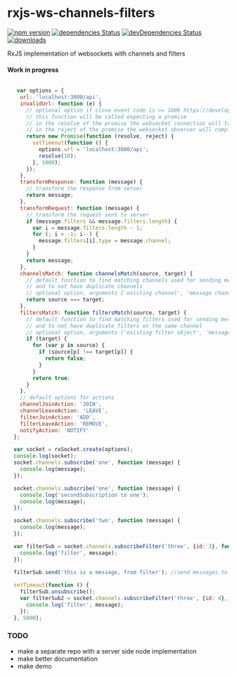 # rxjs-ws-channels-filters
[![npm version](https://badge.fury.io/js/rxjs-ws-channels-filters.svg)](https://badge.fury.io/js/rxjs-ws-channels-filters)
[![dependencies Status](https://david-dm.org/tiberiuzuld/rxjs-ws-channels-filters/status.svg)](https://david-dm.org/tiberiuzuld/rxjs-ws-channels-filters)
[![devDependencies Status](https://david-dm.org/tiberiuzuld/rxjs-ws-channels-filters/dev-status.svg)](https://david-dm.org/tiberiuzuld/rxjs-ws-channels-filters?type=dev)
[![downloads](https://img.shields.io/npm/dm/rxjs-ws-channels-filters.svg)](https://www.npmjs.com/package/rxjs-ws-channels-filters)

RxJS implementation of websockets with channels and filters

#### Work in progress

```javascript

   var options = {
    url: 'localhost:3000/api',
    invalidUrl: function (e) {
      // optional option if close event code is >= 1006 https://developer.mozilla.org/en-US/docs/Web/API/CloseEvent
      // this function will be called expecting a promise
      // in the resolve of the promise the websocket connection will try again to connect with the url from the options
      // in the reject of the promise the websocket observer will complete
      return new Promise(function (resolve, reject) {
        setTimeout(function () {
          options.url = 'localhost:3000/api';
          resolve(10);
        }, 1000);
      });
    },
    transformResponse: function (message) {
      // transform the response from server
      return message;
    },
    transformRequest: function (message) {
      // transform the request sent to server
      if (message.filters && message.filters.length) {
        var i = message.filters.length - 1;
        for (; i > -1; i--) {
          message.filters[i].type = message.channel;
        }
      }
      return message;
    },
    channelsMatch: function channelsMatch(source, target) {
      // default function to find matching channels used for sending messages to the correct channel
      // and to not have duplicate channels
      // optional option, arguments ['existing channel', 'message channel']
      return source === target;
    },
    filtersMatch: function filtersMatch(source, target) {
      // default function to find matching filters used for sending messages to the correct filter
      // and to not have duplicate filters on the same channel
      // optional option, arguments ['existing filter object', 'message filter object']
      if (target) {
        for (var p in source) {
          if (source[p] !== target[p]) {
            return false;
          }
        }
        return true;
      }
    },
    // default options for actions
    channelJoinAction: 'JOIN',
    channelLeaveAction: 'LEAVE',
    filterJoinAction: 'ADD',
    filterLeaveAction: 'REMOVE',
    notifyAction: 'NOTIFY'
  };

  var socket = rxSocket.create(options);
  console.log(socket);
  socket.channels.subscribe('one', function (message) {
    console.log(message);
  });

  socket.channels.subscribe('one', function (message) {
    console.log('secondSubscription to one');
    console.log(message);
  });

  socket.channels.subscribe('two', function (message) {
    console.log(message);
  });

  var filterSub = socket.channels.subscribeFilter('three', {id: 3}, function (message) {
    console.log('filter', message);
  });
  
  filterSub.send('this is a message, from filter'); //send messages to server on this channel and filter

  setTimeout(function () {
    filterSub.unsubscribe();
    var filterSub2 = socket.channels.subscribeFilter('three', {id: 4}, function (message) {
      console.log('filter', message);
    });
  }, 5000);

```

### TODO
 * make a separate repo with a server side node implementation
 * make better documentation
 * make demo
 
